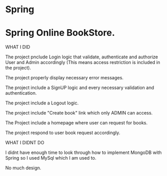 # Spring
# Spring Online BookStore.

WHAT I DID

The project pnclude Login logic that validate, authenticate and authorize User and Admin accordingly (This means access restriction is included in the project).

The project properly display necessary error messages.

The project include a SignUP logic and every necessary validation  and authentication.

The project include a Logout logic.

The project include "Create book" link which only ADMIN can access.

The Project include a homepage where user can request for books.

The project respond to user book request accordingly.



WHAT I DIDNT DO

I didnt have enough time to look through how to implement MongoDB with Spring so I used MySql which I am used to.

No much design.


